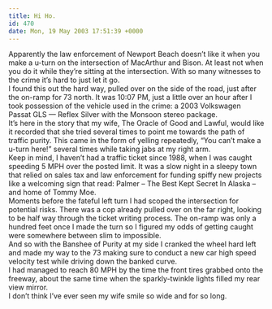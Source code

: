 ```yaml
---
title: Hi Ho.
id: 470
date: Mon, 19 May 2003 17:51:39 +0000
---
```


Apparently the law enforcement of Newport Beach doesn’t like it when you make a u-turn on the intersection of MacArthur and Bison. At least not when you do it while they’re sitting at the intersection. With so many witnesses to the crime it’s hard to just let it go.  
 I found this out the hard way, pulled over on the side of the road, just after the on-ramp for 73 north. It was 10:07 <span class="caps">PM</span>, just a little over an hour after I took possession of the vehicle used in the crime: a 2003 Volkswagen Passat <span class="caps">GLS</span> — Reflex Silver with the Monsoon stereo package.  
 It’s here in the story that my wife, The Oracle of Good and Lawful, would like it recorded that she tried several times to point me towards the path of traffic purity. This came in the form of yelling repeatedly, “You can’t make a u-turn here!” several times while taking jabs at my right arm.  
 Keep in mind, I haven’t had a traffic ticket since 1988, when I was caught speeding 5 <span class="caps">MPH</span> over the posted limit. It was a slow night in a sleepy town that relied on sales tax and law enforcement for funding spiffy new projects like a welcoming sign that read: Palmer – The Best Kept Secret In Alaska – and home of Tommy Moe.  
 Moments before the fateful left turn I had scoped the intersection for potential risks. There was a cop already pulled over on the far right, looking to be half way through the ticket writing process. The on-ramp was only a hundred feet once I made the turn so I figured my odds of getting caught were somewhere between slim to impossible.  
 And so with the Banshee of Purity at my side I cranked the wheel hard left and made my way to the 73 making sure to conduct a new car high speed velocity test while driving down the banked curve.  
 I had managed to reach 80 <span class="caps">MPH</span> by the time the front tires grabbed onto the freeway, about the same time when the sparkly-twinkle lights filled my rear view mirror.  
 I don’t think I’ve ever seen my wife smile so wide and for so long.


